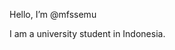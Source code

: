 Hello, I’m @mfssemu

I am a university student in Indonesia.
<!---
mfssemu/mfssemu is a ✨ special ✨ repository because its `README.md` (this file) appears on your GitHub profile.
You can click the Preview link to take a look at your changes.
--->
